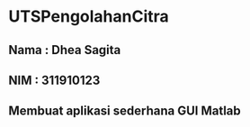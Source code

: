 # UTSPengolahanCitra
## Nama : Dhea Sagita
## NIM : 311910123
## Membuat aplikasi sederhana GUI Matlab
